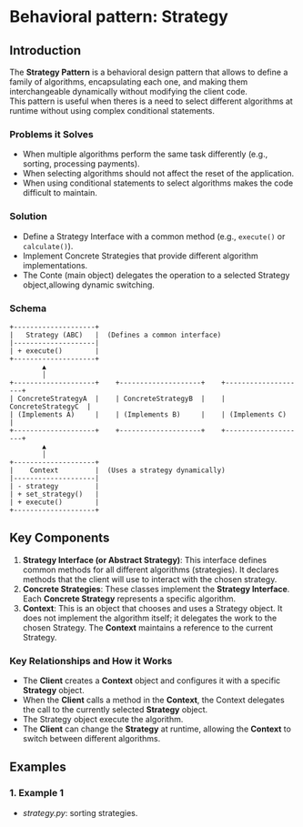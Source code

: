 # Behavioral pattern: Strategy


## Introduction


The **Strategy Pattern** is a behavioral design pattern that allows to define a family of 
algorithms, encapsulating each one, and making them interchangeable dynamically without 
modifying the client code.  
This pattern is useful when theres is a need to select different algorithms at runtime 
without using complex conditional statements.  


### Problems it Solves


- When multiple algorithms perform the same task differently (e.g., sorting, processing payments).  
- When selecting algorithms should not affect the reset of the application.  
- When using conditional statements to select algorithms makes the code difficult to maintain.  


### Solution


- Define a Strategy Interface with a common method (e.g., `execute()` or `calculate()`).  
- Implement Concrete Strategies that provide different algorithm implementations.  
- The Conte (main object) delegates the operation to a selected Strategy object,allowing dynamic 
switching.  


### Schema


```
+--------------------+
|   Strategy (ABC)   |  (Defines a common interface)
|--------------------|
| + execute()        |
+--------------------+
        ▲
        │
+--------------------+    +--------------------+    +--------------------+
| ConcreteStrategyA  |    | ConcreteStrategyB  |    | ConcreteStrategyC  |
| (Implements A)     |    | (Implements B)     |    | (Implements C)     |
+--------------------+    +--------------------+    +--------------------+
        ▲
        │
+--------------------+
|    Context         |  (Uses a strategy dynamically)
|--------------------|
| - strategy         |
| + set_strategy()   |
| + execute()        |
+--------------------+

```


## Key Components


1. **Strategy Interface (or Abstract Strategy)**: This interface defines common methods for 
all different algorithms (strategies). It declares methods that the client will use to interact 
with the chosen strategy.  
2. **Concrete Strategies**: These classes implement the **Strategy Interface**. Each 
**Concrete Strategy** represents a specific algorithm.  
2. **Context**: This is an object that chooses and uses a Strategy object. It does not implement 
the algorithm itself; it delegates the work to the chosen Strategy. The **Context** maintains 
a reference to the current Strategy.  


### Key Relationships and How it Works


- The **Client** creates a **Context** object and configures it with a specific **Strategy** 
object.  
-  When the **Client** calls a method in the **Context**, the Context delegates the call to 
the currently selected **Strategy** object.  
- The Strategy object execute the algorithm.  
- The **Client** can change the **Strategy** at runtime, allowing the **Context** to switch 
between different algorithms.  


## Examples


### 1. Example 1


- *strategy.py*: sorting strategies.  